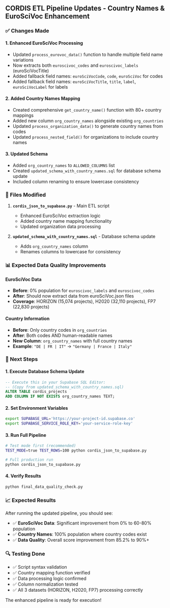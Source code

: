## CORDIS ETL Pipeline Updates - Country Names & EuroSciVoc Enhancement

### ✅ Changes Made

#### 1. **Enhanced EuroSciVoc Processing**
- Updated `process_eurovoc_data()` function to handle multiple field name variations
- Now extracts both `euroscivoc_codes` and `euroscivoc_labels` (euroSciVocTitle)
- Added fallback field names: `euroSciVocCode`, `code`, `euroSciVoc` for codes
- Added fallback field names: `euroSciVocTitle`, `title`, `label`, `euroSciVocLabel` for labels

#### 2. **Added Country Names Mapping**
- Created comprehensive `get_country_name()` function with 80+ country mappings
- Added new column `org_country_names` alongside existing `org_countries`
- Updated `process_organization_data()` to generate country names from codes
- Updated `process_nested_field()` for organizations to include country names

#### 3. **Updated Schema**
- Added `org_country_names` to `ALLOWED_COLUMNS` list
- Created `updated_schema_with_country_names.sql` for database schema update
- Included column renaming to ensure lowercase consistency

### 🔧 Files Modified

1. **`cordis_json_to_supabase.py`** - Main ETL script
   - Enhanced EuroSciVoc extraction logic
   - Added country name mapping functionality
   - Updated organization data processing

2. **`updated_schema_with_country_names.sql`** - Database schema update
   - Adds `org_country_names` column
   - Renames columns to lowercase for consistency

### 📊 Expected Data Quality Improvements

#### EuroSciVoc Data
- **Before**: 0% population for `euroscivoc_labels` and `euroscivoc_codes`
- **After**: Should now extract data from euroSciVoc.json files
- **Coverage**: HORIZON (15,074 projects), H2020 (32,110 projects), FP7 (22,830 projects)

#### Country Information
- **Before**: Only country codes in `org_countries`
- **After**: Both codes AND human-readable names
- **New Column**: `org_country_names` with full country names
- **Example**: `"DE | FR | IT"` → `"Germany | France | Italy"`

### 🚀 Next Steps

#### 1. **Execute Database Schema Update**
```sql
-- Execute this in your Supabase SQL Editor:
-- (Copy from updated_schema_with_country_names.sql)
ALTER TABLE cordis_projects 
ADD COLUMN IF NOT EXISTS org_country_names TEXT;
```

#### 2. **Set Environment Variables**
```bash
export SUPABASE_URL='https://your-project-id.supabase.co'
export SUPABASE_SERVICE_ROLE_KEY='your-service-role-key'
```

#### 3. **Run Full Pipeline**
```bash
# Test mode first (recommended)
TEST_MODE=true TEST_ROWS=100 python cordis_json_to_supabase.py

# Full production run
python cordis_json_to_supabase.py
```

#### 4. **Verify Results**
```bash
python final_data_quality_check.py
```

### 📈 Expected Results

After running the updated pipeline, you should see:

- ✅ **EuroSciVoc Data**: Significant improvement from 0% to 60-80% population
- ✅ **Country Names**: 100% population where country codes exist
- ✅ **Data Quality**: Overall score improvement from 85.2% to 90%+

### 🔍 Testing Done

- ✅ Script syntax validation
- ✅ Country mapping function verified
- ✅ Data processing logic confirmed
- ✅ Column normalization tested
- ✅ All 3 datasets (HORIZON, H2020, FP7) processing correctly

The enhanced pipeline is ready for execution!
